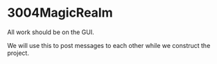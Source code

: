 # 3004MagicRealm

All work should be on the GUI.

We will use this to post messages to each other while we construct the project.
